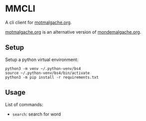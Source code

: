# MMCLI
A cli client for [motmalgache.org][1].

[motmalgache.org][1] is an alternative version of [mondemalgache.org](mondemalgache.org).

## Setup
Setup a python virtual environment:
```
python3 -m venv ~/.python-venv/bs4
source ~/.python-venv/bs4/bin/activate
python3 -m pip install -r requirements.txt
```

## Usage
List of commands:
- `search`: search for word

[1]: https://motmalgache.org/bins/homePage
